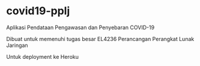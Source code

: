 # covid19-pplj

Aplikasi Pendataan Pengawasan dan Penyebaran COVID-19

Dibuat untuk memenuhi tugas besar EL4236 Perancangan Perangkat Lunak Jaringan

Untuk deployment ke Heroku
